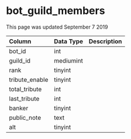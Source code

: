 # bot\_guild\_members

This page was updated September 7 2019

| Column | Data Type | Description |
| :--- | :--- | :--- |
| bot\_id | int |  |
| guild\_id | mediumint |  |
| rank | tinyint |  |
| tribute\_enable | tinyint |  |
| total\_tribute | int |  |
| last\_tribute | int |  |
| banker | tinyint |  |
| public\_note | text |  |
| alt | tinyint |  |


